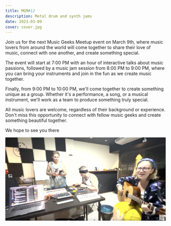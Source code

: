 ```yaml
---
title: MGM#12
description: Metal drum and synth jams
date: 2023-03-09
cover: cover.jpg
---
```


<youtube-embed video="pR5MUokmrRc"></youtube-embed>


Join us for the next Music Geeks Meetup event on March 9th, where music lovers from around the world will come together to share their love of music, connect with one another, and create something special.

The event will start at 7:00 PM with an hour of interactive talks about music passions, followed by a music jam session from 8:00 PM to 9:00 PM, where you can bring your instruments and join in the fun as we create music together.

Finally, from 9:00 PM to 10:00 PM, we'll come together to create something unique as a group. Whether it's a performance, a song, or a musical instrument, we'll work as a team to produce something truly special.

All music lovers are welcome, regardless of their background or experience. Don't miss this opportunity to connect with fellow music geeks and create something beautiful together.

We hope to see you there

![](./sing.png)